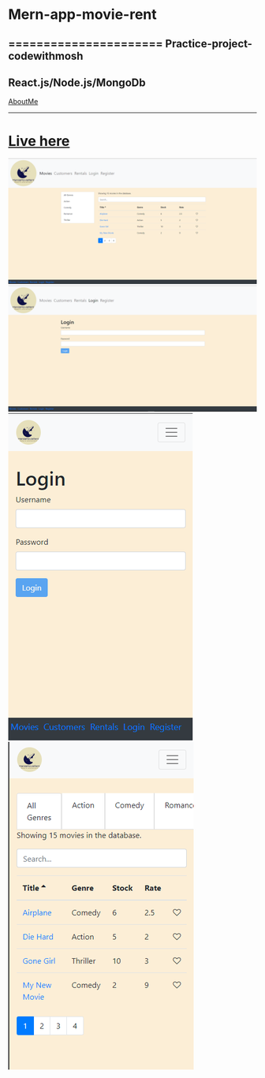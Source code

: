# Mern-app-movie-rent
======================
Practice-project-codewithmosh
-------------------------------

React.js/Node.js/MongoDb
-----------------------

[AboutMe](https://github.com/rex28/About-Me)

---------------------------------------------------
[Live here](https://stormy-plains-56294.herokuapp.com/movies)
======================================

![Screenshot](mern-app.png)
![Screenshot](mern-app2.png)
![Screenshot](mern-app-mobile1.png)
![Screenshot](mern-app-mobile2.png)
